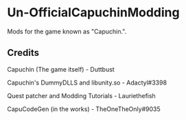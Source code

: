 # Un-OfficialCapuchinModding
Mods for the game known as "Capuchin.".

## Credits

Capuchin (The game itself) - Duttbust

Capuchin's DummyDLLS and libunity.so - Adactyl#3398

Quest patcher and Modding Tutorials - Lauriethefish

CapuCodeGen (in the works) - TheOneTheOnly#9035
